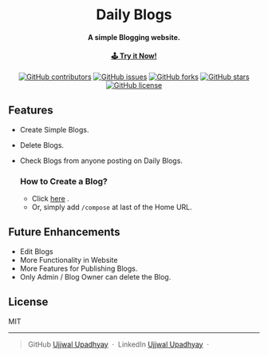 <h1 align="center">
  Daily Blogs
  <br>
</h1>

<h4 align="center">A simple Blogging website.</h4>
<h4 align="center"><a href="https://daily-blog-ujjwal.onrender.com/" target="_blank" rel="noopener noreferrer"> 🕹 Try it Now! </a></h4>

<div align="center">

[![GitHub contributors](https://img.shields.io/github/contributors/iamujj15/angela-blog-website)](https://github.com/iamujj15/angela-blog-website/contributors)
[![GitHub issues](https://img.shields.io/github/issues/iamujj15/angela-blog-website)](https://github.com/iamujj15/angela-blog-website/issues)
[![GitHub forks](https://img.shields.io/github/forks/iamujj15/angela-blog-website)](https://github.com/iamujj15/angela-blog-website/network)
[![GitHub stars](https://img.shields.io/github/stars/iamujj15/angela-blog-website)](https://github.com/iamujj15/angela-blog-website/stargazers)
[![GitHub license](https://img.shields.io/github/license/iamujj15/angela-blog-website)](https://github.com/iamujj15/angela-blog-website/blob/master/LICENSE)

</div>

## Features

-   Create Simple Blogs.
-   Delete Blogs.
-   Check Blogs from anyone posting on Daily Blogs.

    ### How to Create a Blog?

    -   Click <a href="https://daily-blog-ujjwal.onrender.com/compose" target="_blank" rel="noopener noreferrer">here</a> .
    -   Or, simply add `/compose` at last of the Home URL.

## Future Enhancements

-   Edit Blogs
-   More Functionality in Website
-   More Features for Publishing Blogs.
-   Only Admin / Blog Owner can delete the Blog.

## License

MIT

---

> GitHub [Ujjwal Upadhyay](https://github.com/iamujj15) &nbsp;&middot;&nbsp;
> LinkedIn [Ujjwal Upadhyay](https://www.linkedin.com/in/iamujj15) &nbsp;&middot;&nbsp;
